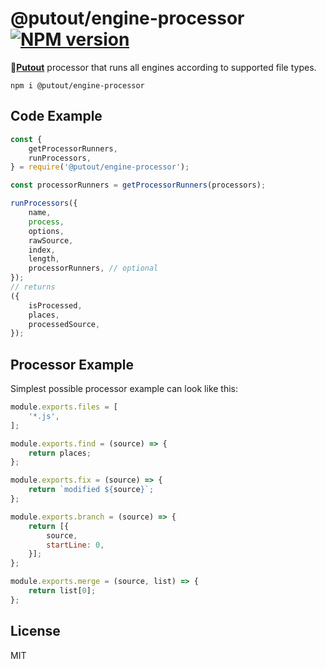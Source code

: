 # @putout/engine-processor [![NPM version][NPMIMGURL]][NPMURL]

[NPMIMGURL]: https://img.shields.io/npm/v/@putout/engine-loader.svg?style=flat&longCache=true
[NPMURL]: https://npmjs.org/package/@putout/engine-loader"npm"

🐊[**Putout**](https://github.com/coderaiser/putout) processor that runs all engines according to supported file types.

```
npm i @putout/engine-processor
```

## Code Example

```js
const {
    getProcessorRunners,
    runProcessors,
} = require('@putout/engine-processor');

const processorRunners = getProcessorRunners(processors);

runProcessors({
    name,
    process,
    options,
    rawSource,
    index,
    length,
    processorRunners, // optional
});
// returns
({
    isProcessed,
    places,
    processedSource,
});
```

## Processor Example

Simplest possible processor example can look like this:

```js
module.exports.files = [
    '*.js',
];

module.exports.find = (source) => {
    return places;
};

module.exports.fix = (source) => {
    return `modified ${source}`;
};

module.exports.branch = (source) => {
    return [{
        source,
        startLine: 0,
    }];
};

module.exports.merge = (source, list) => {
    return list[0];
};
```

## License

MIT
